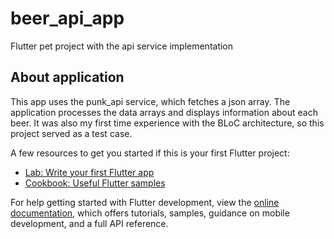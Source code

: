 # beer_api_app

Flutter pet project with the api service implementation

## About application

This app uses the punk_api service, which fetches a json array. The application processes the data arrays and displays information about each beer.
It was also my first time experience with the BLoC architecture, so this project served as a test case.


A few resources to get you started if this is your first Flutter project:

- [Lab: Write your first Flutter app](https://docs.flutter.dev/get-started/codelab)
- [Cookbook: Useful Flutter samples](https://docs.flutter.dev/cookbook)

For help getting started with Flutter development, view the
[online documentation](https://docs.flutter.dev/), which offers tutorials,
samples, guidance on mobile development, and a full API reference.
